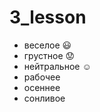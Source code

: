 # 3_lesson

* веселое :smiley:
* грустное :worried:
* нейтральное :relaxed:
* рабочее
* осеннее
* сонливое 